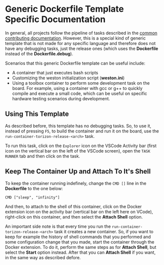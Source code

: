 # Generic Dockerfile Template Specific Documentation

In general, all projects follow the pipeline of tasks described in the [common contributing documentation](https://github.com/toradex/vscode-torizon-templates/blob/bookworm/CONTRIBUTING.md#contributing-templates). However, this is a special kind of generic template that is not made for any specific language and therefore does not have any debugging tasks, just the release ones (which uses the **Dockerfile** instead of the **Dockerfile.debug**).

Scenarios that this generic Dockerfile template can be useful include:

- A container that just executes bash scripts
- Customizing the weston initialization script (**weston.ini**)
- Using a toolbox container to perform some development task on the board. For example, using a container with gcc or g++ to quickly compile and execute a small code, which can be useful on specific hardware testing scenarios during development.

## Using This Template

As described before, this template has no debugging tasks. So, to use it, instead of pressing `F5`, to build the container and run it on the board, use the `run-container-torizon-release-<arch>` task. 

To run this task, click on the `Explorer` icon on the VSCode Activity bar (first icon on the vertical bar on the left of the VSCode screen), open the `TASK RUNNER` tab and then click on the task.

## Keep The Container Up and Attach To It's Shell

To keep the container running indefinely, change the `CMD []` line in the **Dockerfile** to the one below:

`CMD ["sleep", "infinity"]`

And then, to attach to the shell of this container, click on the Docker extension icon on the activity bar (vertical bar on the left here on VCode), right-click on this container, and then select the **Attach Shell** option.


An important side note is that every time you run the `run-container-torizon-release-<arch>` task it creates a new container. So, if you want to keep for example the history of shell commands that you performed and some configuration change that you made, start the container through the Docker extension. 
To do it, perform the same steps as for **Attach Shell**, but select the **Start** option instead. After that you can  **Attach Shell** if you want, in the same way as described defore.
